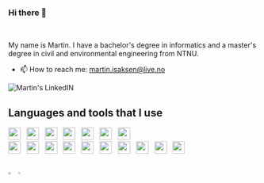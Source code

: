 ### Hi there 👋

<br/>

My name is Martin. I have a bachelor's degree in informatics and a master's degree in civil and environmental engineering from NTNU. 

- 📫 How to reach me: martin.isaksen@live.no
<a href="https://www.linkedin.com/in/martin-br%C3%A5ten-isaksen-67638b13a/">
  <img align="left" alt="Martin's LinkedIN" src="https://img.shields.io/badge/LinkedIn-0077B5?style=for-the-badge&logo=linkedin&logoColor=white" />
</a>
<br/>

## **Languages and tools that I use**
<div>
<img height="25" src="https://img.shields.io/badge/Python-3776AB?style=for-the-badge&logo=python&logoColor=white" />&nbsp;&nbsp;
<img height="25" src="https://img.shields.io/badge/Java-ED8B00?style=for-the-badge&logo=java&logoColor=white" />&nbsp;&nbsp;
<img height="25" src="https://img.shields.io/badge/HTML5-E34F26?style=for-the-badge&logo=html5&logoColor=white" />&nbsp;&nbsp;
<img height="25" src="https://img.shields.io/badge/CSS3-1572B6?style=for-the-badge&logo=css3&logoColor=white" />&nbsp;&nbsp;
<img height="25" src="https://img.shields.io/badge/JavaScript-F7DF1E?style=for-the-badge&logo=javascript&logoColor=black" />&nbsp;&nbsp;
<img height="25" src="https://img.shields.io/badge/TypeScript-007ACC?style=for-the-badge&logo=typescript&logoColor=white" />&nbsp;&nbsp;
<img height="25" src="https://img.shields.io/badge/c%23-%23239120.svg?style=for-the-badge&logo=c-sharp&logoColor=white" />&nbsp;&nbsp;

</div>

<div>
<img height="25" src="https://img.shields.io/badge/React-20232A?style=for-the-badge&logo=react&logoColor=61DAFB" />&nbsp;&nbsp;
<img height="25" src="https://img.shields.io/badge/SQLite-404D59?style=for-the-badge&logo=SQLite&logoColor=61DAFB" />&nbsp;&nbsp;
<img height="25" src="https://img.shields.io/badge/postgres-%23316192.svg?style=for-the-badge&logo=postgresql&logoColor=white" />&nbsp;&nbsp;
<img height="25" src="https://img.shields.io/badge/GraphQl-E10098?style=for-the-badge&logo=graphql&logoColor=white" />&nbsp;&nbsp;
<img height="25" src="https://img.shields.io/badge/Git-F05032?style=for-the-badge&logo=git&logoColor=white" />&nbsp;&nbsp;
<img height="25" src="https://img.shields.io/badge/MongoDB-4EA94B?style=for-the-badge&logo=mongodb&logoColor=white" />&nbsp;&nbsp;
<img height="25" src="https://img.shields.io/badge/firebase-%23039BE5.svg?style=for-the-badge&logo=firebase" />&nbsp;&nbsp;
<img height="25" src="https://img.shields.io/badge/node.js-6DA55F?style=for-the-badge&logo=node.js&logoColor=white" />&nbsp;&nbsp;
<img height="25" src="https://img.shields.io/badge/redux-%23593d88.svg?style=for-the-badge&logo=redux&logoColor=white" />&nbsp;&nbsp;
<img height="25" src="https://img.shields.io/badge/-Tailwind-06B6D4?&style=for-the-badge&logo=tailwind-css&logoColor=black" />&nbsp;&nbsp;

</div>

<br>
<!-- ![Profile views](https://gpvc.arturio.dev/MartinBraaten) -->
<br>

<div style="width: 100%; display: flex">
  <a href="https://github.com/anuraghazra/github-readme-stats">
    <img align="center" width="50%"src="https://github-readme-stats.vercel.app/api?username=MartinBraaten&count_private=true&show_icons=true&theme=dark" />
  </a>
  <a href="https://github.com/anuraghazra/convoychat">
    <img align="center" width="41%" src="https://github-readme-stats.vercel.app/api/top-langs/?username=MartinBraaten&count_private=true&show_icons=true&theme=dark&layout=compact&langs_count=6&hide=css,html,makefile,jupyter%20notebook" />
  </a>
</div>
<!-- <div style="width: 100%; display: flex">
  [![Anurag's GitHub stats](https://github-readme-stats.vercel.app/api?username=MartinBraaten)](https://github.com/anuraghazra/github-readme-stats)
</div> -->

